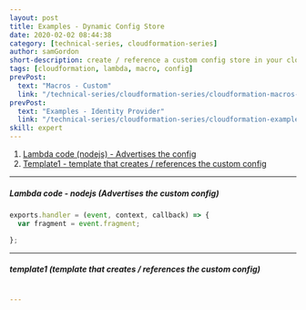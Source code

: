 ```yaml
---
layout: post
title: Examples - Dynamic Config Store
date: 2020-02-02 08:44:38
category: [technical-series, cloudformation-series]
author: samGordon
short-description: create / reference a custom config store in your cloudformation
tags: [cloudformation, lambda, macro, config]
prevPost:
  text: "Macros - Custom"
  link: "/technical-series/cloudformation-series/cloudformation-macros-custom"
prevPost:
  text: "Examples - Identity Provider"
  link: "/technical-series/cloudformation-series/cloudformation-examples-identity-provider"
skill: expert
---
```


1. [Lambda code (nodejs) - Advertises the config](#javascript)
2. [Template1 - template that creates / references the custom config](#template1)

---

<a name = "javascript"></a>
##### Lambda code - nodejs (Advertises the custom config)

```javascript
exports.handler = (event, context, callback) => {
  var fragment = event.fragment;

};
```

---

<a name = "template1"></a>
##### template1 (template that creates / references the custom config)

```json

```
```yml
---

```
